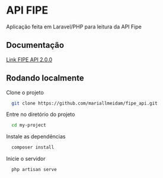 
# API FIPE
Aplicação feita em Laravel/PHP para leitura da API Fipe


## Documentação

[Link FIPE API 2.0.0](https://deividfortuna.github.io/fipe/v2)



## Rodando localmente

Clone o projeto

```bash
  git clone https://github.com/mariallmeidam/fipe_api.git
```

Entre no diretório do projeto

```bash
  cd my-project
```

Instale as dependências

```bash
  composer install
```

Inicie o servidor

```bash
  php artisan serve
```


